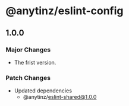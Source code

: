 # @anytinz/eslint-config

## 1.0.0

### Major Changes

- The frist version.

### Patch Changes

- Updated dependencies
  - @anytinz/eslint-shared@1.0.0
